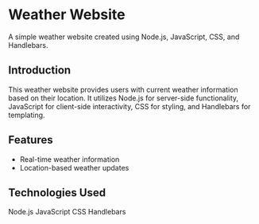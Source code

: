 # Weather Website

A simple weather website created using Node.js, JavaScript, CSS, and Handlebars.

## Introduction

This weather website provides users with current weather information based on their location. It utilizes Node.js for server-side functionality, JavaScript for client-side interactivity, CSS for styling, and Handlebars for templating.

## Features

- Real-time weather information
- Location-based weather updates

## Technologies Used

Node.js
JavaScript
CSS
Handlebars
